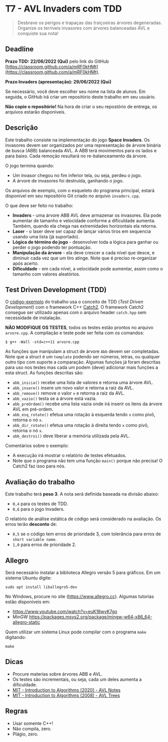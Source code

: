 
# T7 - AVL Invaders com TDD

> Desbrave os perigos e trapaças das traiçoeiras árvores degeneradas. Organize os terríveis invasores com árvores balanceadas AVL e conquiste sua nota!


## Deadline

**Prazo TDD: 22/06/2022 (Qui)** pelo link do GitHub [https://classroom.github.com/a/mRF0kHMt](https://classroom.github.com/a/mRF0kHMt).

**Prazo Invaders (apresentação): 29/06/2022 (Qui)**

Se necessário, você deve escolher seu nome na lista de alunos. Em seguida, o GitHub irá criar um repositório deste trabalho em seu usuário.

**Não copie o repositório!** Na hora de criar o seu repostório de entrega, os arquivos estarão disponíveis.

## Descrição

Este trabalho consiste na implementação do jogo **Space Invaders**. Os invasores devem
ser organizados por uma representação de árvore binária de busca (ABB) balanceada AVL. A ABB terá movimentos para os lados e para baixo. Cada remoção resultará no re-balanceamento da árvore.
 
O jogo termina quando:
- Um invasor chegou no fim inferior tela, ou seja, perdeu o jogo.
- A árvore de invasores foi destruída, ganhando o jogo.

Os arquivos de exemplo, com o esqueleto do programa principal, estará disponível em seu repositório Git criado no arquivo `invaders.cpp`. 

O que deve ser feito no trabalho:
- **Invaders** - uma árvore ABB AVL deve armazenar os invasores. 
              Ela pode aumentar de tamanho e velocidade conforme
               a dificuldade aumenta. Também, quando ela chega nas
               extremidades horizontais ela retorna.
- **Laser** - o laser deve ser capaz de lançar vários tiros em sequencia
           usando uma lista (já suportado). 
- **Lógica de término do jogo** - desenvolver toda a lógica para ganhar
     ou perder o jogo podendo ter pontuação.
- **Manipulação da árvore** - ela deve crescer a cada nível que desce, e
  diminuir cada vez que um tiro atinge. Note que é preciso re-organizar após acerto.
- **Dificuldade** - em cada nível, a velocidade pode aumentar, assim como o tamanho com   valores aleatórios.

## Test Driven Development (TDD)

O [código-exemplo](https://github.com/jvlima-ufsm/tdd-invaders) do trabalho  usa o conceito de TDD (*Test Driven Development*) com o framework C++ [Catch2](https://github.com/catchorg/Catch2/tree/v2.x).
O framework Catch2 consegue ser utilizado apenas com o arquivo header `catch.hpp` sem necessidade de instalação.

**NÃO MODIFIQUE OS TESTES**, todos os testes estão prontos no arquivo `arvore.cpp`. A compilação e teste pode ser feita com os comandos:
```
$ g++ -Wall -std=c++11 arvore.cpp 
```

As funções que manipulam a struct de árvore `Abb` devem ser completadas. Note que a struct é um `template` podendo ser números, letras, ou qualquer outro tipo com suporte a comparação. Algumas funções já foram descritas para uso nos testes mas cada um podem (deve) adicionar mais funções a esta struct. As funções descritas são:
- `abb_inicia()` recebe uma lista de valores e retorna uma árvore AVL.
- `abb_insere()` insere um novo valor e retorna a raiz da AVL.
- `abb_remove()` remove o valor `v` e retorna a raiz da AVL.
- `abb_vazio()` testa se a árvore está vazia.
- `abb_preOrdem()` recebe uma lista vazia onde irá inserir os itens da árvore AVL em pré-ordem.
- `abb_esq_rotate()` efetua uma rotação à esquerda tendo `x` como pivô, retorna o nó `x`.
- `abb_dir_rotate()` efetua uma rotação à direita tendo `x` como pivô, retorna o nó `x`.
- `abb_destroi()` deve liberar a memória utilizada pela AVL.

Comentários sobre o exemplo:
- A execução irá mostrar o relatório de testes efetuados.
- Note que o programa não tem uma função `main()` porque não precisa! O Catch2 faz isso para nós.

## Avaliação do trabalho

Este trabalho terá **peso 3**. A nota será definida baseada na divisão abaixo:
- `0,4` para os testes de TDD.
- `0,6` para o jogo Invaders.

O relatório de análise estática de código será considerado na avaliação. Os erros terão **desconto** de:
- `0,5` se o código tem erros de prioridade 3, com tolerância para erros de `short variable name`.
- `1,0` para erros de prioridade 2.

## Allegro

Será necessário instalar a biblioteca Allegro versão 5
para gráficos. Em um sistema Ubuntu digite:
```
sudo apt install liballegro5-dev
```

No Windows, procure no site (https://www.allegro.cc). Algumas tutorias estão disponíveis em:
- https://www.youtube.com/watch?v=euK18wyK7go
- MinGW https://packages.msys2.org/package/mingw-w64-x86_64-allegro-static

Quem utilizar um
sistema Linux pode compilar com o programa `make` digitando:
```
make
```

## Dicas
- Procure materias sobre árvores ABB e AVL.
- Os testes são incrementais, ou seja, cada um deles aumenta a dificuldade.
- [MIT - Introduction to Algorithms (2020) - AVL Notes](https://ocw.mit.edu/courses/6-006-introduction-to-algorithms-spring-2020/resources/mit6_006s20_lec7/)
- [MIT - Introduction to Algorithms (2008) - AVL Trees](https://ocw.mit.edu/courses/6-006-introduction-to-algorithms-spring-2008/resources/lec4/)

## Regras

- Usar somente C++!
- Não compila, zero.
- Plágio, zero.
